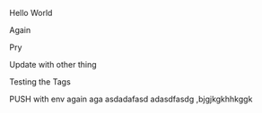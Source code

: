 Hello World

Again

Pry

Update with other thing

Testing the Tags

PUSH with env again aga
asdadafasd
adasdfasdg
,bjgjkgkhhkggk
